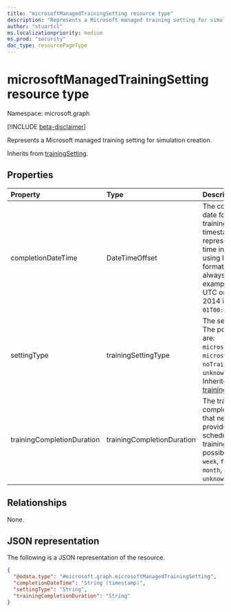 ```yaml
---
title: "microsoftManagedTrainingSetting resource type"
description: "Represents a Microsoft managed training setting for simulation creation."
author: "stuartcl"
ms.localizationpriority: medium
ms.prod: "security"
doc_type: resourcePageType
---
```


# microsoftManagedTrainingSetting resource type

Namespace: microsoft.graph

[!INCLUDE [beta-disclaimer](../../includes/beta-disclaimer.md)]

Represents a Microsoft managed training setting for simulation creation.

Inherits from [trainingSetting](../resources/trainingsetting.md).

## Properties

|Property|Type|Description|
|:---|:---|:---|
|completionDateTime|DateTimeOffset|The completion date for the training. The timestamp type represents date and time information using ISO 8601 format and is always in UTC. For example, midnight UTC on Jan 1, 2014 is `2014-01-01T00:00:00Z`.|
|settingType|trainingSettingType|The setting type. The possible values are: `microsoftCustom`, `microsoftManaged`, `noTraining`, `custom`, `unknownFutureValue`. Inherited from [trainingSetting](../resources/trainingsetting.md).|
|trainingCompletionDuration|trainingCompletionDuration|The training completion duration that needs to be provided before scheduling the training. The possible values are: `week`, `fortnite`, `month`, `unknownFutureValue`.|

## Relationships

None.

## JSON representation

The following is a JSON representation of the resource.
<!-- {
  "blockType": "resource",
  "@odata.type": "microsoft.graph.microsoftManagedTrainingSetting"
}
-->
``` json
{
  "@odata.type": "#microsoft.graph.microsoftManagedTrainingSetting",
  "completionDateTime": "String (timestamp)",
  "settingType": "String",
  "trainingCompletionDuration": "String"
}
```
